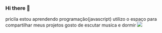 ### Hi there 👋

pricila
estou aprendendo programaçâo(javascript)
utilizo o espaço para compartilhar meus projetos
gosto de escutar musica e dormir
![](https://i.makeagif.com/media/10-20-2017/od_tLE.gif)
